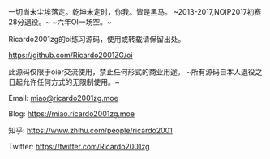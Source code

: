 一切尚未尘埃落定。乾坤未定时，你我。皆是黑马。
~2013-2017,NOIP2017初赛28分退役。~
~六年OI一场空。~

Ricardo2001zg的oi练习源码，使用或转载请保留出处。

https://github.com/Ricardo2001ZG/oi

此源码仅限于oier交流使用，禁止任何形式的商业用途。
~所有源码自本人退役之日起允许任何方式的无限制使用。~

Email:
miao@ricardo2001zg.moe

Blog:
https://miao.ricardo2001zg.moe

知乎:
https://www.zhihu.com/people/ricardo2001

Twitter:
https://twitter.com/Ricardo2001zg
